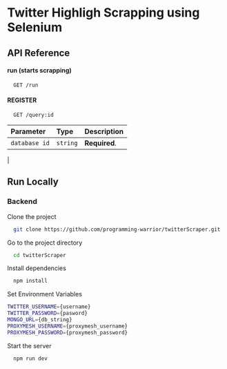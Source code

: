 
# Twitter Highligh Scrapping using Selenium



## API Reference

#### run (starts scrapping)

```http
  GET /run
```

#### REGISTER

```http
  GET /query:id
```

| Parameter | Type     | Description                       |
| :-------- | :------- | :-------------------------------- |
| `database id`      | `string` | **Required**.  |
|












## Run Locally

### Backend

Clone the project

```bash
  git clone https://github.com/programming-warrior/twitterScraper.git
```

Go to the project directory

```bash
  cd twitterScraper
```

Install dependencies

```bash
  npm install
```
Set Environment Variables

```bash
TWITTER_USERNAME={username}
TWITTER_PASSWORD={pasword}
MONGO_URL={db_string}
PROXYMESH_USERNAME={proxymesh_username}
PROXYMESH_PASSWORD={proxymesh_password}
```

Start the server

```bash
  npm run dev
```
